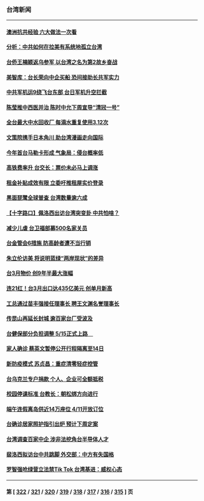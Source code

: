 ### 台湾新闻
---
#### [澳洲抗共经验 六大做法一次看](../../pages/ncid1349361/n13706341.md) 
#### [分析：中共如何在拉美有系统地孤立台湾](../../pages/ncid1349361/n13706293.md) 
#### [台侨王楠颖返乌参军 以台湾之名为第2故乡奋战](../../pages/ncid1349361/n13706005.md) 
#### [美智库：台长荣向中企买船 恐间接助长共军实力](../../pages/ncid1349361/n13704691.md) 
#### [中共军机运9绕飞台东部 台日军机升空拦截](../../pages/ncid1349361/n13704663.md) 
#### [陈莹推中西医并治 陈时中允下周宣导“清冠一号”](../../pages/ncid1349361/n13705020.md) 
#### [全台最大中水回收厂 每滴水重复使用3.12次](../../pages/ncid1349361/n13705000.md) 
#### [文策院携手日本角川 助台湾漫画走向国际](../../pages/ncid1349361/n13705002.md) 
#### [今年首台马勒卡形成 气象局：侵台概率低](../../pages/ncid1349361/n13705013.md) 
#### [高铁费率升 台交长：票价未必马上调涨](../../pages/ncid1349361/n13705016.md) 
#### [租金补贴成效有限 立委吁推租屋实价登录](../../pages/ncid1349361/n13705033.md) 
#### [黑面琵鹭全球普查 台湾数量逾六成](../../pages/ncid1349361/n13705028.md) 
#### [【十字路口】佩洛西出访台湾突变卦 中共怕啥？](../../pages/ncid1349361/n13704721.md) 
#### [减少儿虐 台卫福部募500名家关员](../../pages/ncid1349361/n13705022.md) 
#### [台金管会6措施 防高龄者遭不当行销](../../pages/ncid1349361/n13704967.md) 
#### [朱立伦访美 将说明蓝绿“两岸现状”的差异](../../pages/ncid1349361/n13704728.md) 
#### [台3月物价 创9年半最大涨幅](../../pages/ncid1349361/n13704733.md) 
#### [连21红！台3月出口达435亿美元 创单月新高](../../pages/ncid1349361/n13704745.md) 
#### [工总通过苗丰强接任理事长 聘王文渊名誉理事长](../../pages/ncid1349361/n13704736.md) 
#### [传昆山再延长封城 逾百家台厂受波及](../../pages/ncid1349361/n13704740.md) 
#### [台健保部分负担调整 5/15正式上路　](../../pages/ncid1349361/n13704742.md) 
#### [家人确诊 蔡英文暂停公开行程隔离至14日](../../pages/ncid1349361/n13704750.md) 
#### [新防疫模式 苏贞昌：重症清零轻症控管](../../pages/ncid1349361/n13704752.md) 
#### [台乌克兰专户捐款 个人、企业可全额抵税](../../pages/ncid1349361/n13704658.md) 
#### [校园停课标准 台教长：朝松绑方向进行](../../pages/ncid1349361/n13704754.md) 
#### [端午连假离岛供近14万座位 4/11开放订位](../../pages/ncid1349361/n13704756.md) 
#### [台确诊居家照护指引出炉 预计下周定案](../../pages/ncid1349361/n13704809.md) 
#### [台湾调查百家中企 涉非法挖角台半导体人才](../../pages/ncid1349361/n13704679.md) 
#### [裴洛西拟访台中共跳脚 外交部：中方有失国格](../../pages/ncid1349361/n13704660.md) 
#### [罗智强呛绿营立法禁Tik Tok 台湾基进：威权心态](../../pages/ncid1349361/n13704688.md) 

---
#### 第 [ [322](./322.md) / [321](./321.md) / [320](./320.md) / [319](./319.md) / [318](./318.md) / [317](./317.md) / [316](./316.md) / [315](./315.md) ] 页
